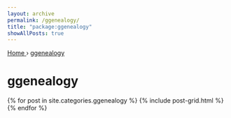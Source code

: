 ```yaml
---
layout: archive
permalink: /ggenealogy/
title: "package:ggenealogy"
showAllPosts: true
---
```


<div class="wrap">

   <nav class="breadcrumbs">
      <span itemscope="" itemtype="http://data-vocabulary.org/Breadcrumb">
         <a href="{{ site.baseurl }}" itemprop="url">
            <span itemprop="title">Home</span>
         </a>
          ›
         <a href="{{ site.baseurl }}/ggenealogy" itemprop="url">
            <span itemprop="title">ggenealogy</span>
         </a>
      </span>
   </nav>

   <div class="page-title">
     <h1>ggenealogy</h1>
   </div>

   <div class="archive-wrap">
      <div class="page-content">
         <div class="tiles">
         {% for post in site.categories.ggenealogy %}
            {% include post-grid.html %}
         {% endfor %}
         </div><!-- /.tiles -->
      </div><!-- /.page-content -->
   </div><!-- /.archive-wrap -->
</div><!-- /.wrap -->
